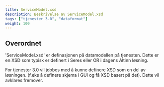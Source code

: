```yaml
---
title: ServiceModel.xsd
description: Beskrivelse av ServiceModel.xsd
tags: ["tjenester 3.0", "dataformat"]
weight: 100
---
```


## Overordnet

'ServiceModel.xsd' er definasjonen på datamodellen på tjenesten. Dette er en XSD som typisk
er definert i Seres eller OR i dagens Altinn løsning.

For tjenester 3.0 vil jobbes med å kunne definere XSD som en del av løsningen. (f.eks å definere skjema i GUI og få XSD basert på det).
Dette vil avklares fremover.


